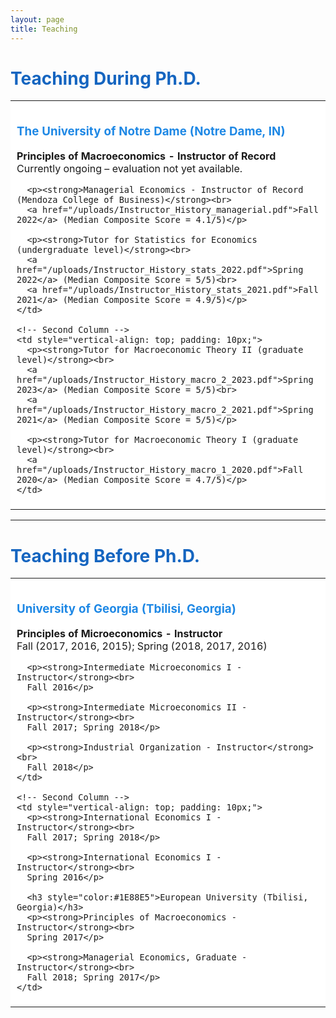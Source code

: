 ```yaml
---
layout: page
title: Teaching
---
```

<!DOCTYPE html>
<html lang="en">
<head>
  <meta charset="UTF-8">
  <title>Teaching Experience</title>
</head>
<body>

<h1 style="color:#1565C0">Teaching During Ph.D.</h1>

<table style="width: 100%; border-collapse: collapse; background-color: white;">
  <tr>
    <!-- First Column -->
    <td style="vertical-align: top; padding: 10px;">
      <h3 style="color:#1E88E5">The University of Notre Dame (Notre Dame, IN)</h3>
      <p><strong>Principles of Macroeconomics - Instructor of Record</strong><br>
      Currently ongoing – evaluation not yet available.</p>

      <p><strong>Managerial Economics - Instructor of Record (Mendoza College of Business)</strong><br>
      <a href="/uploads/Instructor_History_managerial.pdf">Fall 2022</a> (Median Composite Score = 4.1/5)</p>

      <p><strong>Tutor for Statistics for Economics (undergraduate level)</strong><br>
      <a href="/uploads/Instructor_History_stats_2022.pdf">Spring 2022</a> (Median Composite Score = 5/5)<br>
      <a href="/uploads/Instructor_History_stats_2021.pdf">Fall 2021</a> (Median Composite Score = 4.9/5)</p>
    </td>

    <!-- Second Column -->
    <td style="vertical-align: top; padding: 10px;">
      <p><strong>Tutor for Macroeconomic Theory II (graduate level)</strong><br>
      <a href="/uploads/Instructor_History_macro_2_2023.pdf">Spring 2023</a> (Median Composite Score = 5/5)<br>
      <a href="/uploads/Instructor_History_macro_2_2021.pdf">Spring 2021</a> (Median Composite Score = 5/5)</p>

      <p><strong>Tutor for Macroeconomic Theory I (graduate level)</strong><br>
      <a href="/uploads/Instructor_History_macro_1_2020.pdf">Fall 2020</a> (Median Composite Score = 4.7/5)</p>
    </td>
  </tr>
</table>

<hr>

<h1 style="color:#1565C0">Teaching Before Ph.D.</h1>

<table style="width: 100%; border-collapse: collapse; background-color: white;">
  <tr>
    <!-- First Column -->
    <td style="vertical-align: top; padding: 10px;">
      <h3 style="color:#1E88E5">University of Georgia (Tbilisi, Georgia)</h3>
      <p><strong>Principles of Microeconomics - Instructor</strong><br>
      Fall (2017, 2016, 2015); Spring (2018, 2017, 2016)</p>

      <p><strong>Intermediate Microeconomics I - Instructor</strong><br>
      Fall 2016</p>

      <p><strong>Intermediate Microeconomics II - Instructor</strong><br>
      Fall 2017; Spring 2018</p>

      <p><strong>Industrial Organization - Instructor</strong><br>
      Fall 2018</p>
    </td>

    <!-- Second Column -->
    <td style="vertical-align: top; padding: 10px;">
      <p><strong>International Economics I - Instructor</strong><br>
      Fall 2017; Spring 2018</p>

      <p><strong>International Economics I - Instructor</strong><br>
      Spring 2016</p>

      <h3 style="color:#1E88E5">European University (Tbilisi, Georgia)</h3>
      <p><strong>Principles of Macroeconomics - Instructor</strong><br>
      Spring 2017</p>

      <p><strong>Managerial Economics, Graduate - Instructor</strong><br>
      Fall 2018; Spring 2017</p>
    </td>
  </tr>
</table>

</body>
</html>
